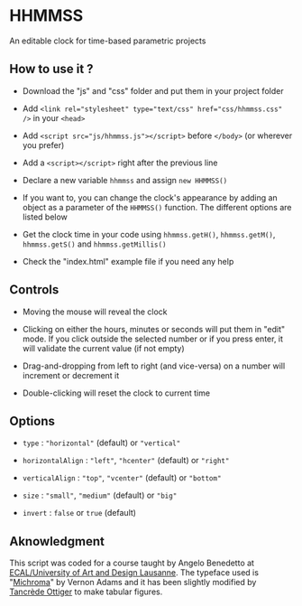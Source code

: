 # HHMMSS
An editable clock for time-based parametric projects


## How to use it ?
* Download the "js" and "css" folder and put them in your project folder

* Add `<link rel="stylesheet" type="text/css" href="css/hhmmss.css" />` in your `<head>`

* Add `<script src="js/hhmmss.js"></script>` before `</body>` (or wherever you prefer)

* Add a `<script></script>` right after the previous line

* Declare a new variable `hhmmss` and assign `new HHMMSS()`

* If you want to, you can change the clock's appearance by adding an object as a parameter of the `HHMMSS()` function. The different options are listed below

* Get the clock time in your code using `hhmmss.getH()`, `hhmmss.getM()`, `hhmmss.getS()` and `hhmmss.getMillis()`

* Check the "index.html" example file if you need any help


## Controls
* Moving the mouse will reveal the clock

* Clicking on either the hours, minutes or seconds will put them in "edit" mode. If you click outside the selected number or if you press enter, it will validate the current value (if not empty)

* Drag-and-dropping from left to right (and vice-versa) on a number will increment or decrement it

* Double-clicking will reset the clock to current time


## Options
* `type` : `"horizontal"` (default) or `"vertical"`

* `horizontalAlign` : `"left"`, `"hcenter"` (default) or `"right"`

* `verticalAlign` : `"top"`, `"vcenter"` (default) or `"bottom"`

* `size` : `"small"`, `"medium"` (default) or `"big"`

* `invert` : `false` or `true` (default)


## Aknowledgment
This script was coded for a course taught by Angelo Benedetto at [ECAL/University of Art and Design Lausanne](http://ecal.ch/). The typeface used is "[Michroma](https://fonts.google.com/specimen/Michroma)" by Vernon Adams and it has been slightly modified by [Tancrède Ottiger](http://t--o.ch) to make tabular figures.
